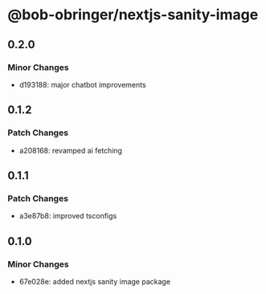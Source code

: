 # @bob-obringer/nextjs-sanity-image

## 0.2.0

### Minor Changes

- d193188: major chatbot improvements

## 0.1.2

### Patch Changes

- a208168: revamped ai fetching

## 0.1.1

### Patch Changes

- a3e87b8: improved tsconfigs

## 0.1.0

### Minor Changes

- 67e028e: added nextjs sanity image package
